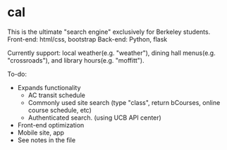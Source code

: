 # cal

This is the ultimate "search engine" exclusively for Berkeley students.
Front-end: html/css, bootstrap
Back-end: Python, flask

Currently support: local weather(e.g. "weather"), dining hall menus(e.g. "crossroads"), and library hours(e.g. "moffitt").

To-do:

- Expands functionality
  - AC transit schedule
  - Commonly used site search (type "class", return bCourses, online course schedule, etc)
  - Authenticated search. (using UCB API center)
- Front-end optimization
- Mobile site, app
- See notes in the file
